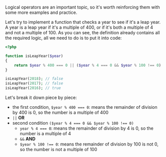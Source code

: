 
Logical operators are an important topic, so it's worth reinforcing them with some more examples and practice.

Let's try to implement a function that checks a year to see if it's a leap year. A year is a leap year if it's a multiple of 400, or if it's both a multiple of 4 and not a multiple of 100. As you can see, the definition already contains all the required logic, all we need to do is to put it into code:

```php
<?php

function isLeapYear($year)
{
    return $year % 400 === 0 || ($year % 4 === 0 && $year % 100 !== 0);
}

isLeapYear(2018); // false
isLeapYear(2017); // false
isLeapYear(2016); // true
```

Let's break it down piece by piece:

- the first condition, `$year % 400 === 0`: means the remainder of division by 400 is 0, so the number is a multiple of 400
- `||` **OR**
- second condition `($year % 4 === 0 && $year % 100 !== 0)`
    - `year % 4 === 0`: means the remainder of division by 4 is 0, so the number is a multiple of 4
    - `&&` **AND**
    - `$year % 100 !== 0`: means the remainder of division by 100 is not 0, so the number is not a multiple of 100
